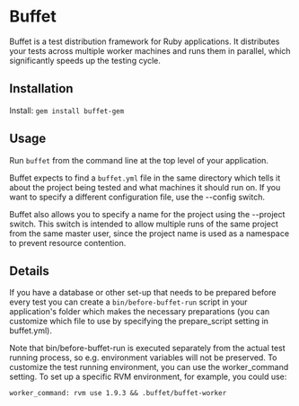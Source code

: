 # Buffet

Buffet is a test distribution framework for Ruby applications. It distributes
your tests across multiple worker machines and runs them in parallel, which
significantly speeds up the testing cycle.

## Installation

Install: `gem install buffet-gem`

## Usage

Run `buffet` from the command line at the top level of your application.

Buffet expects to find a `buffet.yml` file in the same directory which tells it
about the project being tested and what machines it should run on. If you want
to specify a different configuration file, use the --config switch.

Buffet also allows you to specify a name for the project using the --project
switch. This switch is intended to allow multiple runs of the same project
from the same master user, since the project name is used as a namespace to
prevent resource contention.

## Details

If you have a database or other set-up that needs to be prepared before every
test you can create a `bin/before-buffet-run` script in your application's
folder which makes the necessary preparations (you can customize which file
to use by specifying the prepare_script setting in buffet.yml).

Note that bin/before-buffet-run is executed separately from the actual test
running process, so e.g. environment variables will not be preserved. To
customize the test running environment, you can use the worker_command setting.
To set up a specific RVM environment, for example, you could use:

```worker_command: rvm use 1.9.3 && .buffet/buffet-worker```
